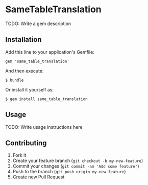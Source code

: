 # SameTableTranslation

TODO: Write a gem description

## Installation

Add this line to your application's Gemfile:

    gem 'same_table_translation'

And then execute:

    $ bundle

Or install it yourself as:

    $ gem install same_table_translation

## Usage

TODO: Write usage instructions here

## Contributing

1. Fork it
2. Create your feature branch (`git checkout -b my-new-feature`)
3. Commit your changes (`git commit -am 'Add some feature'`)
4. Push to the branch (`git push origin my-new-feature`)
5. Create new Pull Request

